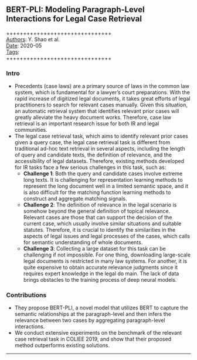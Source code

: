 ## BERT-PLI: Modeling Paragraph-Level Interactions for Legal Case Retrieval

+++++++++++++++++++++++++++++++  
<ins>Authors</ins>: Y. Shao et al.  
<ins>Date</ins>: 2020-05  
<ins>Tags</ins>:   
+++++++++++++++++++++++++++++++  


### Intro

- Precedents (case laws) are a primary source of laws in the common law system, which is fundamental for a lawyer’s court preparations. With the rapid increase of digitized legal documents, it takes great efforts of legal practitioners to search for relevant cases manually. Given this situation, an automatic retrieval system that identifies relevant prior cases will greatly alleviate the heavy document works. Therefore, case law retrieval is an important research issue for both IR and legal communities.
- The legal case retrieval task, which aims to identify relevant prior cases given a query case, the legal case retrieval task is different from traditional ad-hoc text retrieval in several aspects, including the length of query and candidate texts, the definition of relevance, and the accessibility of legal datasets. Therefore, existing methods developed for IR tasks face a few serious challenges in this task, such as:
  - **Challenge 1**: Both the query and candidate cases involve extreme long texts. It is challenging for representation learning methods to represent the long document well in a limited semantic space, and it is also difficult for the matching function learning methods to construct and aggregate matching signals.
  - **Challenge 2**: The definition of relevance in the legal scenario is somehow beyond the general definition of topical relevance. Relevant cases are those that can support the decision of the current case, which usually involve similar situations and suitable statutes. Therefore, it is crucial to identify the similarities in the aspects of legal issues and legal processes of the cases, which calls for semantic understanding of whole documents.
  - **Challenge 3**: Collecting a large dataset for this task can be challenging if not impossible. For one thing, downloading large-scale legal documents is restricted in many law systems. For another, it is quite expensive to obtain accurate relevance judgments since it requires expert knowledge in the legal do
main. The lack of data brings obstacles to the training process of deep neural models.


### Contributions

- They propose BERT-PLI, a novel model that utilizes BERT to capture the semantic relationships at the paragraph-level and then infers the relevance between two cases by aggregating paragraph-level interactions.
- We conduct extensive experiments on the benchmark of the relevant case retrieval task in COLIEE 2019, and show that their proposed method outperforms existing solutions.

***
